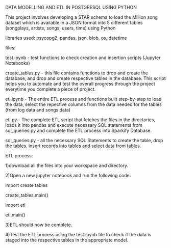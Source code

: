 DATA MODELLING AND ETL IN POSTGRESQL USING PYTHON

This project involves developing a STAR schema to load the Million song dataset which is available in a JSON format 
into 5 different tables (songplays, artists, songs, users, time) using Python 

libraries used: psycopg2, pandas, json, blob, os, datetime

files:

test.ipynb - test functions to check creation and insertion scripts (Jupyter Notebooks)

create_tables.py - this file contains functions to drop and create the database, and drop and create respective tables in the database. This script helps you to automate and test the overall progress through the project everytime you complete a piece of project. 

etl.ipynb - The entire ETL process and functions built step-by-step to load the data, select the repective columns from the data needed for the tables (from log data and songs data)

etl.py - The complete ETL script that fetches the files in the directories, loads it into pandas and execute necessary SQL statements from sql_queries.py and complete the ETL process into Sparkify Database.

sql_queries.py - all the necessary SQL Statements to create the table, drop the tables, insert records into tables and select data from tables.



ETL process:

1)download all the files into your workspace and directory.

2)Open a new jupyter notebook and run the following code:

import create tables

create_tables.main()

import etl

etl.main()

3)ETL should now be complete.

4)Test the ETL process using the test.ipynb file to check if the data is staged into the respective tables in the appropriate model.







